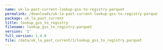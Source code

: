 ```yaml
---
name: uk-la-past-current-lookup-gss-to-registry-parquet
permalink: /downloads/uk-la-past-current-lookup-gss-to-registry-parquet/1
package: uk_la_past_current
title: lookup_gss_to_registry
filename: lookup_gss_to_registry.parquet
version: '1'
full_version: 1.4.0
file: /data/uk_la_past_current/1/lookup_gss_to_registry.parquet
---
```

